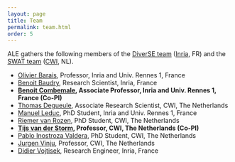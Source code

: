 ```yaml
---
layout: page
title: Team
permalink: team.html
order: 5
---
```


ALE gathers the following members of the [DiverSE team](http://diverse.irisa.fr/) ([Inria](https://www.inria.fr/), FR) and 
the [SWAT team](https://www.cwi.nl/research-groups/software-analysis-and-transformation) ([CWI](https://www.cwi.nl), NL).

* [Olivier Barais](https://olivier.barais.fr), Professor, Inria and Univ. Rennes 1, France
* [Benoit Baudry](https://people.rennes.inria.fr/Benoit.Baudry/), Research Scientist, Inria, France
* **[Benoit Combemale](http://people.irisa.fr/Benoit.Combemale/), Associate Professor, Inria and Univ. Rennes 1, France (Co-PI)**
* [Thomas Degueule](http://people.irisa.fr/Thomas.Degueule/), Associate Research Scientist, CWI, The Netherlands
* [Manuel Leduc](#), PhD Student, Inria and Univ. Rennes 1, France
* [Riemer van Rozen](#), PhD Student, CWI, The Netherlands
* **[Tijs van der Storm](http://homepages.cwi.nl/~storm/), Professor, CWI, The Netherlands (Co-PI)**
* [Pablo Inostroza Valdera](#), PhD Student, CWI, The Netherlands
* [Jurgen Vinju](http://www.cwi.nl/~jurgenv), Professor, CWI, The Netherlands
* [Didier Vojtisek](http://people.rennes.inria.fr/Didier.Vojtisek), Research Engineer, Inria, France
